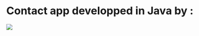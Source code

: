 # Contact app developped in Java by :

<a href = "https://github.com/hugodemenez/ContactApp/graphs/contributors">
  <img src = "https://contrib.rocks/image?repo=hugodemenez/ContactApp"/>
</a>


